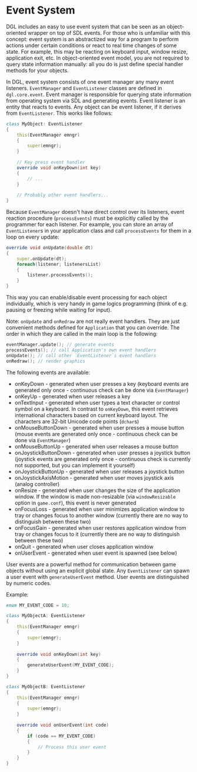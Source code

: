 Event System
============
DGL includes an easy to use event system that can be seen as an object-oriented wrapper on top of SDL events. For those who is unfamiliar with this concept: event system is an abstractized way for a program to perform actions under certain conditions or react to real time changes of some state. For example, this may be reacting on keyboard input, window resize, application exit, etc. In object-oriented event model, you are not required to query state information manually: all you do is just define special handler methods for your objects.

In DGL, event system consists of one event manager any many event listeners. `EventManager` and `EventListener` classes are defined in `dgl.core.event`. Event manager is responsible for querying state information from operating system via SDL and generating events. Event listener is an  entity that reacts to events. Any object can be event listener, if it derives from `EventListener`. This works like follows:

```d
class MyObject: EventListener
{
    this(EventManager emngr)
    {
        super(emngr);
    }
    
    // Key press event handler
    override void onKeyDown(int key)
    {
        // ...
    }
    
    // Probably other event handlers...
}
```

Because `EventManager` doesn't have direct control over its listeners, event reaction procedure (`processEvents`) must be explicitly called by the programmer for each listener. For example, you can store an array of `EventListener`s in your application class and call `processEvents` for them in a loop on every update:

```d
override void onUpdate(double dt)
{
    super.onUpdate(dt);
    foreach(listener; listenersList)
    {
        listener.processEvents();
    }
}
```

This way you can enable/disable event processing for each object individually, which is very handy in game logics programming (think of e.g. pausing or freezing while waiting for input).

Note: `onUpdate` and `onRedraw` are not really event handlers. They are just convenient methods defined for `Application` that you can override. The order in which they are called in the main loop is the following:

```d
eventManager.update(); // generate events
processEvents(); // call Application's own event handlers
onUpdate(); // call other `EventListener`s event handlers
onRedraw(); // render graphics
```

The following events are available: 
* onKeyDown - generated when user presses a key (keyboard events are generated only once - continuous check can be done via `EventManager`)
* onKeyUp - generated when user releases a key
* onTextInput - generated when user types a text character or control symbol on a keyboard. In contrast to `onKeyDown`, this event retrieves international characters based on current keyboard layout. The characters are 32-bit Unicode code points (`dchar`s)
* onMouseButtonDown - generated when user presses a mouse button (mouse events are generated only once - continuous check can be done via `EventManager`)
* onMouseButtonUp - generated when user releases a mouse button
* onJoystickButtonDown - generated when user presses a joystick button (joystick events are generated only once - continuous check is currently not supported, but you can implement it yourself)
* onJoystickButtonUp - generated when user releases a joystick button
* onJoystickAxisMotion - generated when user moves joystick axis (analog controller)
* onResize - generated when user changes the size of the application window. If the window is made non-resizable (via `windowResizable` option in `game.conf`), this event is never generated
* onFocusLoss - generated when user minimizes application window to tray or changes focus to another window (currently there are no way to distinguish between these two)
* onFocusGain - generated when user restores application window from tray or changes focus to it (currently there are no way to distinguish between these two)
* onQuit - generated when user closes application window
* onUserEvent - generated when user event is spawned (see below)

User events are a powerful method for communication between game objects without using an explicit global state. Any `EventListener` can spawn a user event with `generateUserEvent` method. User events are distinguished by numeric codes.

Example:

```d
enum MY_EVENT_CODE = 10;

class MyObjectA: EventListener
{
    this(EventManager emngr)
    {
        super(emngr);
    }
    
    override void onKeyDown(int key)
    {
        generateUserEvent(MY_EVENT_CODE);
    }
}

class MyObjectB: EventListener
{
    this(EventManager emngr)
    {
        super(emngr);
    }
    
    override void onUserEvent(int code)
    {
        if (code == MY_EVENT_CODE)
        {
            // Process this user event
        }
    }
}
```
